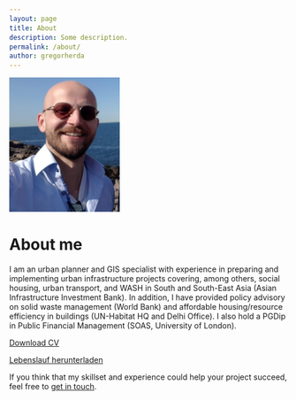 ```yaml
---
layout: page
title: About
description: Some description.
permalink: /about/
author: gregorherda
---
```


<img class="img-rounded" width="200px" src="/assets/img/uploads/profile.png">

# About me

I am an urban planner and GIS specialist with experience in preparing and implementing urban infrastructure projects covering, among others, social housing, urban transport, and WASH in South and South-East Asia (Asian Infrastructure Investment Bank). In addition, I have provided policy advisory on solid waste management (World Bank) and affordable housing/resource efficiency in buildings (UN-Habitat HQ and Delhi Office). I also hold a PGDip in Public Financial Management (SOAS, University of London).

<a href="/assets/img/uploads/2021 08 Gregor Herda_CV_refs removed.pdf">Download CV</a>

<a href="/assets/img/uploads/2021 08 Gregor Herda_Lebenslauf_Referenzen entfernt.pdf">Lebenslauf herunterladen</a>

If you think that my skillset and experience could help your project succeed, feel free to <a href="/contact/">get in touch</a>.